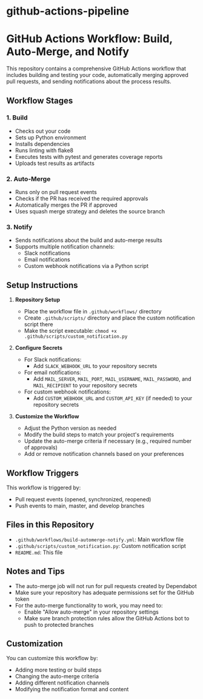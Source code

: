 # github-actions-pipeline
# GitHub Actions Workflow: Build, Auto-Merge, and Notify

This repository contains a comprehensive GitHub Actions workflow that includes building and testing your code, automatically merging approved pull requests, and sending notifications about the process results.

## Workflow Stages

### 1. Build
- Checks out your code
- Sets up Python environment
- Installs dependencies
- Runs linting with flake8
- Executes tests with pytest and generates coverage reports
- Uploads test results as artifacts

### 2. Auto-Merge
- Runs only on pull request events
- Checks if the PR has received the required approvals
- Automatically merges the PR if approved
- Uses squash merge strategy and deletes the source branch

### 3. Notify
- Sends notifications about the build and auto-merge results
- Supports multiple notification channels:
  - Slack notifications
  - Email notifications
  - Custom webhook notifications via a Python script

## Setup Instructions

1. **Repository Setup**
   - Place the workflow file in `.github/workflows/` directory
   - Create `.github/scripts/` directory and place the custom notification script there
   - Make the script executable: `chmod +x .github/scripts/custom_notification.py`

2. **Configure Secrets**
   - For Slack notifications:
     - Add `SLACK_WEBHOOK_URL` to your repository secrets
   - For email notifications:
     - Add `MAIL_SERVER`, `MAIL_PORT`, `MAIL_USERNAME`, `MAIL_PASSWORD`, and `MAIL_RECIPIENT` to your repository secrets
   - For custom webhook notifications:
     - Add `CUSTOM_WEBHOOK_URL` and `CUSTOM_API_KEY` (if needed) to your repository secrets

3. **Customize the Workflow**
   - Adjust the Python version as needed
   - Modify the build steps to match your project's requirements
   - Update the auto-merge criteria if necessary (e.g., required number of approvals)
   - Add or remove notification channels based on your preferences

## Workflow Triggers

This workflow is triggered by:
- Pull request events (opened, synchronized, reopened)
- Push events to main, master, and develop branches

## Files in this Repository

- `.github/workflows/build-automerge-notify.yml`: Main workflow file
- `.github/scripts/custom_notification.py`: Custom notification script
- `README.md`: This file

## Notes and Tips

- The auto-merge job will not run for pull requests created by Dependabot
- Make sure your repository has adequate permissions set for the GitHub token
- For the auto-merge functionality to work, you may need to:
  - Enable "Allow auto-merge" in your repository settings
  - Make sure branch protection rules allow the GitHub Actions bot to push to protected branches

## Customization

You can customize this workflow by:
- Adding more testing or build steps
- Changing the auto-merge criteria
- Adding different notification channels
- Modifying the notification format and content

